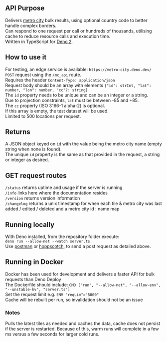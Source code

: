 ## API Purpose
Delivers [metro city](https://github.com/cafread/metrocity2024) bulk results, using optional country code to better handle complex borders.  
Can respond to one request per call or hundreds of thousands, utilising cache to reduce resource calls and execution time.  
Written in TypeScript for [Deno 2](https://deno.com/blog/v2.0).

## How to use it
For testing, an edge service is available: `https://metro-city.deno.dev/`  
`POST` request using the `/mc_api` route.  
Requires the header `Content-Type: application/json`  
Request body should be an array with elements `{"id": strInt, "lat": number, "lon": number, "cc"?: string}`  
The `id` property needs to be unique and can be an integer or a string.  
Due to projection constraints, `lat` must be between -85 and +85.  
The `cc` property (ISO 3166-1 alpha-2) is optional.  
If this array is empty, the test dataset will be used.  
Limited to 500 locations per request.

## Returns
A JSON object keyed on `id` with the value being the metro city name (empty string when none is found).  
The unique `id` property is the same as that provided in the request, a string or integer as desired.  

## GET request routes
`/status`    returns uptime and usage if the server is running  
`/info`      links here where the documentation resides  
`/version`   returns version information  
`/changelog` returns a unix timestamp for when each tile & metro city was last added / edited / deleted and a metro city id : name map

## Running locally
With Deno installed, from the repository folder execute:  
`deno run --allow-net --watch server.ts`  
Use [postman](https://www.postman.com/) or [hoppscotch](https://hoppscotch.io/), to send a post request as detailed above.

## Running in Docker
Docker has been used for development and delivers a faster API for bulk requests than Deno Deploy  
The Dockerfile should include: `CMD ["run", "--allow-net", "--allow-env", "--unstable-kv", "server.ts"]`  
Set the request limit e.g. `ENV "reqLim"="5000"`  
Cache will be rebuilt per run, so invalidation should not be an issue

### Notes
Pulls the latest tiles as needed and caches the data, cache does not persist if the server is restarted. Because of this, warm runs will complete in a few ms versus a few seconds for larger cold runs.